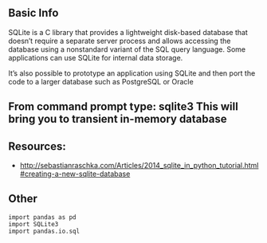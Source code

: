 
## Basic Info
SQLite is a C library that provides a lightweight disk-based database that 
doesn’t require a separate server process and allows accessing the database 
using a nonstandard variant of the SQL query language. Some applications can 
use SQLite for internal data storage. 

It’s also possible to prototype an application using SQLite and then port the 
code to a larger database such as PostgreSQL or Oracle

From command prompt type: sqlite3
This will bring you to transient in-memory database
---

## Resources:
- http://sebastianraschka.com/Articles/2014_sqlite_in_python_tutorial.html#creating-a-new-sqlite-database

## Other
```
import pandas as pd
import SQLite3
import pandas.io.sql
```
